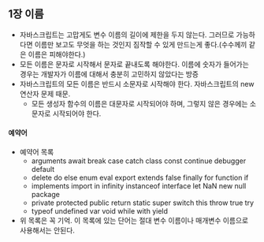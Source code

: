 ## 1장 이름

- 자바스크립트는 고맙게도 변수 이름의 길이에 제한을 두지 않는다. 그러므로 가능하다면 이름만 보고도 무엇을 하는 것인지 짐작할 수 있게 만드는게 좋다.(수수께끼 같은 이름은 피해야한다.)
- 모든 이름은 문자로 시작해서 문자로 끝내도록 해야한다. 이름에 숫자가 들어가는 경우는 개발자가 이름에 대해서 충분히 고민하지 않았다는 방증
- 자바스크립트의 모든 이름은 반드시 소문자로 시작해야 한다. 자바스크립트의 new 연산자 문제 때문.
  - 모든 생성자 함수의 이름은 대문자로 시작되어야 하며, 그렇지 않은 경우에는 소문자로 시작되어야 한다.

#### 예약어

- 예약어 목록
  - arguments await break case catch class const continue debugger default
  - delete do else enum eval export extends false finally for function if
  - implements import in infinity instanceof interface let NaN new null package
  - private protected public return static super switch this throw true try
  - typeof undefined var void while with yield
- 위 목록은 꼭 기억. 이 목록에 있는 단어는 절대 변수 이름이나 매개변수 이름으로 사용해서는 안된다.
